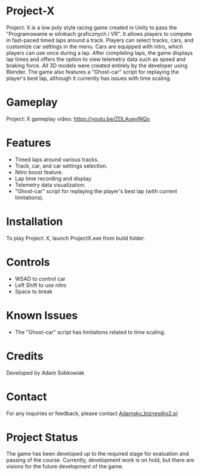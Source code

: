 # Project-X
Project: X is a low poly style racing game created in Unity to pass the "Programowanie w silnikach graficznych i VR". It allows players to compete in fast-paced timed laps around a track. Players can select tracks, cars, and customize car settings in the menu. Cars are equipped with nitro, which players can use once during a lap. After completing laps, the game displays lap times and offers the option to view telemetry data such as speed and braking force. All 3D models were created entirely by the developer using Blender. The game also features a "Ghost-car" script for replaying the player's best lap, although it currently has issues with time scaling.

# Gameplay
Project: X gameplay video: https://youtu.be/ZDLAuevlNQo

# Features
- Timed laps around various tracks.
- Track, car, and car settings selection.
- Nitro boost feature.
- Lap time recording and display.
- Telemetry data visualization.
- "Ghost-car" script for replaying the player's best lap (with current limitations).

# Installation
To play Project: X, launch ProjectX.exe from build folder.

# Controls
- WSAD to control car
- Left Shift to use nitro
- Space to break

# Known Issues
- The "Ghost-car" script has limitations related to time scaling.

# Credits
Developed by Adam Sobkowiak

# Contact
For any inquiries or feedback, please contact Adamsky_biznes@o2.pl

# Project Status
The game has been developed up to the required stage for evaluation and passing of the course. Currently, development work is on hold, but there are visions for the future development of the game.